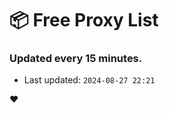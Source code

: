 # :package: Free Proxy List
### Updated every 15 minutes.

- Last updated: `2024-08-27 22:21`

:heart:
